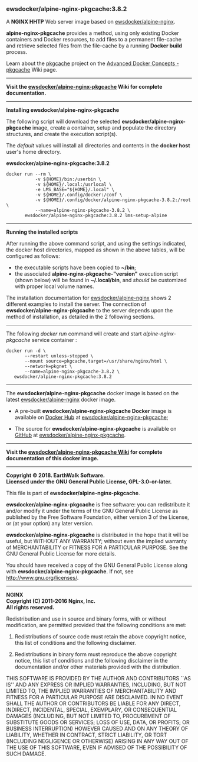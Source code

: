 ### ewsdocker/alpine-nginx-pkgcache:3.8.2  
A **NGINX HHTP** Web server image based on [ewsdocker/alpine-nginx](https://github.com/ewsdocker/alpine-nginx).  

**alpine-nginx-pkgcache** provides a method, using only existing Docker containers and Docker resources, to add files to a permanent file-cache and retrieve selected files from the file-cache by a running **Docker build** process.  

Learn about the [pkgcache](https://github.com/ewsdocker/ewsdocker.github.io/wiki/pkgcache") project on the [Advanced Docker Concepts - pkgcache](https://github.com/ewsdocker/ewsdocker.github.io/wiki/pkgcache) Wiki page.  

____  
**Visit the [ewsdocker/alpine-nginx-pkgcache](https://github.com/ewsdocker/alpine-nginx-pkgcache/wiki) Wiki for complete documentation.**  
____  

**Installing ewsdocker/alpine-nginx-pkgcache**  

The following script will download the selected **ewsdocker/alpine-nginx-pkgcache** image, create a container, setup and populate the directory structures, and create the execution script(s).  

The _default_ values will install all directories and contents in the **docker host** user's home directory.  

**ewsdocker/alpine-nginx-pkgcache:3.8.2**
  
    docker run --rm \
               -v ${HOME}/bin:/userbin \
               -v ${HOME}/.local:/usrlocal \
               -e LMS_BASE="${HOME}/.local" \
               -v ${HOME}/.config/docker:/conf \
               -v ${HOME}/.config/docker/alpine-nginx-pkgcache-3.8.2:/root \
               --name=alpine-nginx-pkgcache-3.8.2 \
           ewsdocker/alpine-nginx-pkgcache:3.8.2 lms-setup-alpine  

____  

**Running the installed scripts**

After running the above command script, and using the settings indicated, the docker host directories, mapped as shown in the above tables, will be configured as follows:

 - the executable scripts have been copied to **~/bin**;  
 - the associated **alpine-nginx-pkgcache-"version"** execution script (shown below) will be found in **~/.local/bin**, and _should_ be customized with proper local volume names.  

The installation documentation for [ewsdocker/alpine-nginx]() shows 2 different examples to install the server.  The connection of **ewsdocker/alpine-nginx-pkgcache** to the server depends upon the method of installation, as detailed in the 2 following sections.  

____  

The following _docker run_ command will create and start _alpine-nginx-pkgcache_ service container :

    docker run -d \
           --restart unless-stopped \
           --mount source=pkgcache,target=/usr/share/nginx/html \
           --network=pkgnet \
           --name=alpine-nginx-pkgcache-3.8.2 \
       ewsdocker/alpine-nginx-pkgcache:3.8.2  
  
____  

The **ewsdocker/alpine-nginx-pkgcache** docker image is based on the latest [ewsdocker/alpine-nginx](https://github.com/ewsdocker/alpine-nginx/wiki) docker image.  

- A pre-built **ewsdocker/alpine-nginx-pkgcache Docker** image is available on [Docker Hub](https://hub.docker.com) at [ewsdocker/alpine-nginx-pkgcache](https://hub.docker.com/r/ewsdocker/alpine-nginx-pkgcache/);

- The source for **ewsdocker/alpine-nginx-pkgcache** is available on [GitHub](https://github.com/) at [ewsdocker/alpine-nginx-pkgcache](https://github.com/ewsdocker/alpine-nginx-pkgcache).  

____  

**Visit the [ewsdocker/alpine-nginx-pkgcache Wiki](https://github.com/ewsdocker/alpine-nginx-pkgcache/wiki/QuickStart) for complete documentation of this docker image.**  
____  

**Copyright © 2018. EarthWalk Software.**  
**Licensed under the GNU General Public License, GPL-3.0-or-later.**  

This file is part of **ewsdocker/alpine-nginx-pkgcache**.  

**ewsdocker/alpine-nginx-pkgcache** is free software: you can redistribute 
it and/or modify it under the terms of the GNU General Public License 
as published by the Free Software Foundation, either version 3 of the 
License, or (at your option) any later version.  

**ewsdocker/alpine-nginx-pkgcache** is distributed in the hope that it will 
be useful, but WITHOUT ANY WARRANTY; without even the implied warranty 
of MERCHANTABILITY or FITNESS FOR A PARTICULAR PURPOSE.  See the
GNU General Public License for more details.  

You should have received a copy of the GNU General Public License
along with **ewsdocker/alpine-nginx-pkgcache**.  If not, see 
<http://www.gnu.org/licenses/>.  

____  

**NGINX**  
**Copyright (C) 2011-2016 Nginx, Inc.**  
**All rights reserved.**  

Redistribution and use in source and binary forms, with or without modification, are permitted provided that the following conditions are met:  

1. Redistributions of source code must retain the above copyright notice, this list of conditions and the following disclaimer.  

1. Redistributions in binary form must reproduce the above copyright notice, this list of conditions and the following disclaimer in the documentation and/or other materials provided with the distribution.  

THIS SOFTWARE IS PROVIDED BY THE AUTHOR AND CONTRIBUTORS ``AS IS'' AND ANY EXPRESS OR IMPLIED WARRANTIES, INCLUDING, BUT NOT LIMITED TO, THE IMPLIED WARRANTIES OF MERCHANTABILITY AND FITNESS FOR A PARTICULAR PURPOSE ARE DISCLAIMED. IN NO EVENT SHALL THE AUTHOR OR CONTRIBUTORS BE LIABLE FOR ANY DIRECT, INDIRECT, INCIDENTAL, SPECIAL, EXEMPLARY, OR CONSEQUENTIAL DAMAGES (INCLUDING, BUT NOT LIMITED TO, PROCUREMENT OF SUBSTITUTE GOODS OR SERVICES; LOSS OF USE, DATA, OR PROFITS; OR BUSINESS INTERRUPTION) HOWEVER CAUSED AND ON ANY THEORY OF LIABILITY, WHETHER IN CONTRACT, STRICT LIABILITY, OR TORT (INCLUDING NEGLIGENCE OR OTHERWISE) ARISING IN ANY WAY OUT OF THE USE OF THIS SOFTWARE, EVEN IF ADVISED OF THE POSSIBILITY OF SUCH DAMAGE.  

